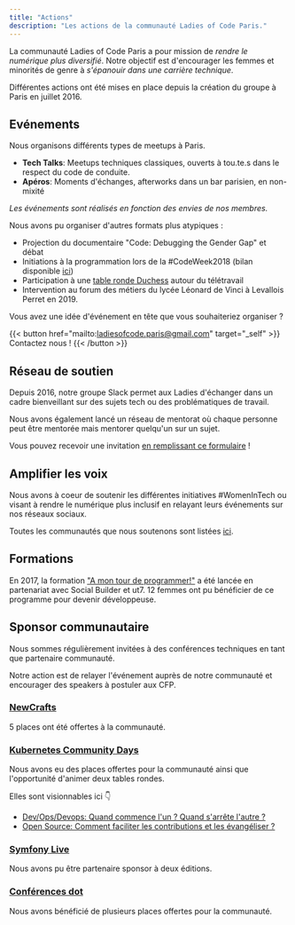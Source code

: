 ```yaml
---
title: "Actions"
description: "Les actions de la communauté Ladies of Code Paris."
---
```


La communauté Ladies of Code Paris a pour mission de *rendre le numérique plus diversifié*. Notre objectif est d'encourager les femmes et minorités de genre à *s'épanouir dans une carrière technique*.

Différentes actions ont été mises en place depuis la création du groupe à Paris en juillet 2016.

## Evénements

Nous organisons différents types de meetups à Paris.

- <span class="text-ternary-500"><strong>Tech Talks</strong></span>: Meetups techniques classiques, ouverts à tou.te.s dans le respect du code de conduite.
- <span class="text-primary-500"><strong>Apéros</strong></span>: Moments d'échanges, afterworks dans un bar parisien, en non-mixité

*Les événements sont réalisés en fonction des envies de nos membres.*

Nous avons pu organiser d'autres formats plus atypiques :
- Projection du documentaire "Code: Debugging the Gender Gap" et débat
- Initiations à la programmation lors de la #CodeWeek2018 (bilan disponible [ici](https://medium.com/ladiesofcodeparis/codeweek-2018-le-bilan-ebea53fd6ffd))
- Participation à une [table ronde Duchess](https://www.youtube.com/watch?v=_nkMhGLX9fk) autour du télétravail
- Intervention au forum des métiers du lycée Léonard de Vinci à Levallois Perret en 2019.


Vous avez une idée d'événement en tête que vous souhaiteriez organiser ?

{{< button href="mailto:ladiesofcode.paris@gmail.com" target="_self" >}}
Contactez nous !
{{< /button >}}


## Réseau de soutien

Depuis 2016, notre groupe Slack permet aux Ladies d'échanger dans un cadre bienveillant sur des sujets tech ou des problématiques de travail.

Nous avons également lancé un réseau de mentorat où chaque personne peut être mentorée mais mentorer quelqu'un sur un sujet.

Vous pouvez recevoir une invitation [en remplissant ce formulaire](https://forms.gle/TxG7KwDaX8UPbcWm8) !

## Amplifier les voix

Nous avons à coeur de soutenir les différentes initiatives #WomenInTech ou visant à rendre le numérique plus inclusif en relayant leurs événements sur nos réseaux sociaux.

Toutes les communautés que nous soutenons sont listées [ici](partenaires).

## Formations

En 2017, la formation ["A mon tour de programmer!"](https://amontourdeprogrammer.fr/) a été lancée en partenariat avec Social Builder et ut7. 12 femmes ont pu bénéficier de ce programme pour devenir développeuse.

## Sponsor communautaire

Nous sommes régulièrement invitées à des conférences techniques en tant que partenaire communauté.

Notre action est de relayer l'événement auprès de notre communauté et encourager des speakers à postuler aux CFP.

### [NewCrafts](http://newcrafts.io/)

5 places ont été offertes à la communauté.

### [Kubernetes Community Days](https://www.kcdfrance.fr/)

Nous avons eu des places offertes pour la communauté ainsi que l'opportunité d'animer deux tables rondes.

Elles sont visionnables ici 👇

- [Dev/Ops/Devops: Quand commence l'un ? Quand s'arrête l'autre ?](https://www.youtube.com/watch?v=aHMyT70ykTk)
- [Open Source: Comment faciliter les contributions et les évangéliser ?](https://www.youtube.com/watch?v=nZtoTYx1sPU)

### [Symfony Live](https://live.symfony.com/2023-paris/)

Nous avons pu être partenaire sponsor à deux éditions.

### [Conférences dot](https://www.dotconferences.com/conference/dotjs)

Nous avons bénéficié de plusieurs places offertes pour la communauté.

